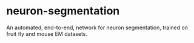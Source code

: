 # neuron-segmentation

An automated, end-to-end, network for neuron segmentation, trained on fruit fly and mouse EM datasets. 
